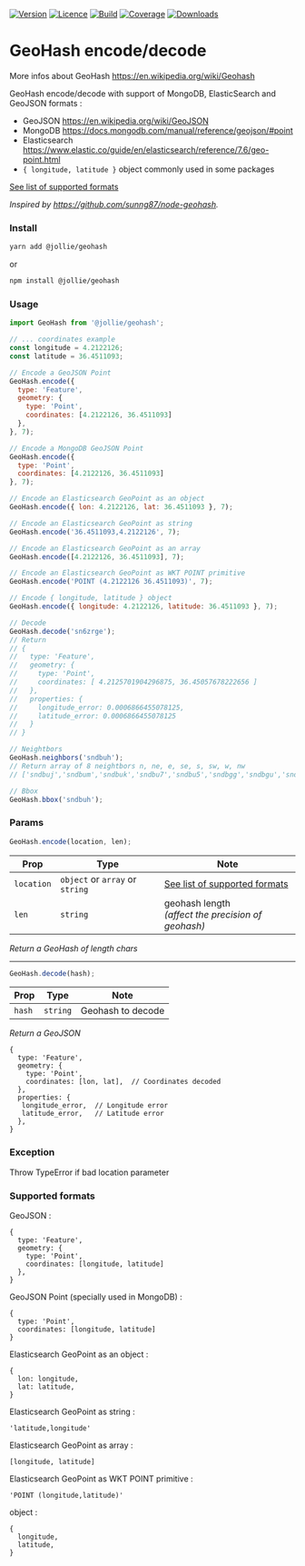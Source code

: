 [![Version](https://img.shields.io/npm/v/@jollie/geohash)](https://www.npmjs.com/package/@jollie/geohash)
[![Licence](https://img.shields.io/npm/l/@jollie/geohash)](https://en.wikipedia.org/wiki/MIT_license)
[![Build](https://img.shields.io/travis/thejellyfish/geohash)](https://travis-ci.org/github/thejellyfish/geohash)
[![Coverage](https://img.shields.io/codecov/c/github/thejellyfish/geohash)](https://codecov.io/gh/thejellyfish/geohash)
[![Downloads](https://img.shields.io/npm/dt/@jollie/geohash)](https://www.npmjs.com/package/@jollie/geohash)

# GeoHash encode/decode

More infos about GeoHash https://en.wikipedia.org/wiki/Geohash

GeoHash encode/decode with support of MongoDB, ElasticSearch and GeoJSON formats :

- GeoJSON https://en.wikipedia.org/wiki/GeoJSON
- MongoDB https://docs.mongodb.com/manual/reference/geojson/#point
- Elasticsearch https://www.elastic.co/guide/en/elasticsearch/reference/7.6/geo-point.html
- `{ longitude, latitude }` object commonly used in some packages

[See list of supported formats](#supported-formats)

_Inspired by https://github.com/sunng87/node-geohash._


### Install
```bash
yarn add @jollie/geohash
```
or
```bash
npm install @jollie/geohash
```
### Usage
```javascript
import GeoHash from '@jollie/geohash';

// ... coordinates example
const longitude = 4.2122126;
const latitude = 36.4511093;

// Encode a GeoJSON Point
GeoHash.encode({
  type: 'Feature',
  geometry: {
    type: 'Point',
    coordinates: [4.2122126, 36.4511093]
  },
}, 7);

// Encode a MongoDB GeoJSON Point
GeoHash.encode({
  type: 'Point',
  coordinates: [4.2122126, 36.4511093]
}, 7);

// Encode an Elasticsearch GeoPoint as an object
GeoHash.encode({ lon: 4.2122126, lat: 36.4511093 }, 7);

// Encode an Elasticsearch GeoPoint as string
GeoHash.encode('36.4511093,4.2122126', 7);

// Encode an Elasticsearch GeoPoint as an array
GeoHash.encode([4.2122126, 36.4511093], 7);

// Encode an Elasticsearch GeoPoint as WKT POINT primitive
GeoHash.encode('POINT (4.2122126 36.4511093)', 7);

// Encode { longitude, latitude } object
GeoHash.encode({ longitude: 4.2122126, latitude: 36.4511093 }, 7);

// Decode
GeoHash.decode('sn6zrge');
// Return
// {
//   type: 'Feature',
//   geometry: {
//     type: 'Point',
//     coordinates: [ 4.2125701904296875, 36.45057678222656 ]
//   },
//   properties: {
//     longitude_error: 0.0006866455078125,
//     latitude_error: 0.0006866455078125
//   }
// }

// Neightbors
GeoHash.neighbors('sndbuh');
// Return array of 8 neightbors n, ne, e, se, s, sw, w, nw 
// ['sndbuj','sndbum','sndbuk','sndbu7','sndbu5','sndbgg','sndbgu','sndbgv']

// Bbox
GeoHash.bbox('sndbuh');

```
### Params

```javascript
GeoHash.encode(location, len);
```

| Prop       | Type                            |  Note                                                               |
|------------|---------------------------------|---------------------------------------------------------------------|
| `location` | `object` or `array` or `string` | [See list of supported formats](#supported-formats)                 |
| `len`      | `string`                        | geohash length<br >_(affect the precision of geohash)_              |

_Return a GeoHash of length chars_    
     
---
    

```javascript
GeoHash.decode(hash);
```

| Prop   | Type     |  Note             |
|--------|----------|-------------------|
| `hash` | `string` | Geohash to decode |

_Return a GeoJSON_

```
{
  type: 'Feature',
  geometry: {
    type: 'Point',
    coordinates: [lon, lat],  // Coordinates decoded
  },
  properties: {
   longitude_error,  // Longitude error
   latitude_error,   // Latitude error
  },
}
```

### Exception

Throw TypeError if bad location parameter

### <a name="supported-formats"></a>Supported formats

GeoJSON :
```
{
  type: 'Feature',
  geometry: {
    type: 'Point',
    coordinates: [longitude, latitude]
  },
}
```

GeoJSON Point (specially used in MongoDB) :
```
{
  type: 'Point',
  coordinates: [longitude, latitude]
}
```

Elasticsearch GeoPoint as an object :
```
{
  lon: longitude,
  lat: latitude,
}
```

Elasticsearch GeoPoint as string :
```
'latitude,longitude'
```

Elasticsearch GeoPoint as array :
```
[longitude, latitude]
```

Elasticsearch GeoPoint as WKT POINT primitive :
```
'POINT (longitude,latitude)'
```

object :
```
{
  longitude,
  latitude,
}
```
